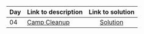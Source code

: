 | Day | Link to description | Link to solution
|:---|:---|:---:|
| 04 | [Camp Cleanup](https://adventofcode.com/2022/day/4) | [Solution](https://github.com/versenyi98/advent-of-code-solutions/tree/main/solutions/2022/Day%2004%20-%20Camp%20Cleanup)|
